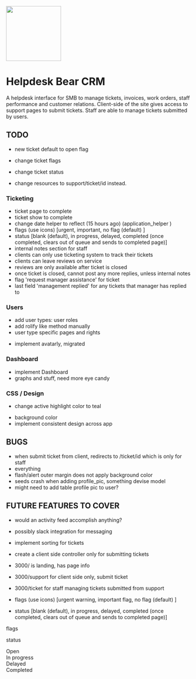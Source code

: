 <img src="http://cs4.pikabu.ru/images/big_size_comm/2015-02_1/14231240052247.png" width="150">

# Helpdesk Bear CRM
A helpdesk interface for SMB to manage tickets, invoices, work orders, staff performance and customer relations. Client-side of the site gives access to support pages to submit tickets. Staff are able to manage tickets submitted by users.


## TODO
- new ticket default to open flag
- change ticket flags
- change ticket status

- change resources to support/ticket/id instead.

### Ticketing
- ticket page to complete
- ticket show to complete
- change date helper to reflect (15 hours ago) (application_helper )
- flags (use icons) [urgent, important, no flag (default) ]
- status [blank (default), in progress, delayed, completed (once completed, clears out of queue and sends to completed page)]
- internal notes section for staff
- clients can only use ticketing system to track their tickets
- clients can leave reviews on service
- reviews are only available after ticket is closed
- once ticket is closed, cannot post any more replies, unless internal notes
- flag 'request manager assistance' for ticket
- last field 'management replied' for any tickets that manager has replied to

### Users
<!-- - users to complete [admin, agents, clients] -->
- add user types: user roles
- add rolify like method manually
- user type specific pages and rights
<!-- - implement full_name method (migration done for table reference) -->
- implement avatarly, migrated

### Dashboard
- implement Dashboard
- graphs and stuff, need more eye candy

### CSS / Design
- change active highlight color to teal
<!-- - add logo to application -->
<!-- - change name -->
- background color
- implement consistent design across app

## BUGS
- when submit ticket from client, redirects to /ticket/id which is only for staff
- everything
- flash/alert outer margin does not apply background color
- seeds crash when adding profile_pic, something devise model
- might need to add table profile pic to user?

## FUTURE FEATURES TO COVER
<!-- - user types -->
- would an activity feed accomplish anything?
<!-- - change name -->
- possibly slack integration for messaging
- implement sorting for tickets

- create a client side controller only for submitting tickets
- 3000/ is landing, has page info
- 3000/support for client side only, submit ticket
- 3000/ticket for staff managing tickets submitted from support


- flags (use icons) [urgent warning, important flag, no flag (default) ]
- status [blank (default), in progress, delayed, completed (once completed, clears out of queue and sends to completed page)]

flags
<i class='red warning sign icon'></i>
<i class='yellow flag icon'></i>

status
<div class="ui white label">Open</div>
<div class="ui yellow label">In progress</div>
<div class="ui red label">Delayed</div>
<div class="ui grey label">Completed</div>
